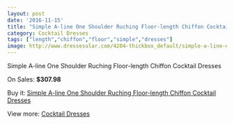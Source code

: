 ```yaml
---
layout: post
date: '2016-11-15'
title: "Simple A-line One Shoulder Ruching Floor-length Chiffon Cocktail Dresses"
category: Cocktail Dresses
tags: ["length","chiffon","floor","simple","dresses"]
image: http://www.dressesular.com/4204-thickbox_default/simple-a-line-one-shoulder-ruching-floor-length-chiffon-cocktail-dresses.jpg
---
```

Simple A-line One Shoulder Ruching Floor-length Chiffon Cocktail Dresses

On Sales: **$307.98**
<a href="https://www.dressesular.com/cocktail-dresses/1907-simple-a-line-one-shoulder-ruching-floor-length-chiffon-cocktail-dresses.html"><amp-img layout="responsive" width="600" height="600" src="//www.dressesular.com/4204-thickbox_default/simple-a-line-one-shoulder-ruching-floor-length-chiffon-cocktail-dresses.jpg" alt="Simple A-line One Shoulder Ruching Floor-length Chiffon Cocktail Dresses 0" /></a>

Buy it: [Simple A-line One Shoulder Ruching Floor-length Chiffon Cocktail Dresses](https://www.dressesular.com/cocktail-dresses/1907-simple-a-line-one-shoulder-ruching-floor-length-chiffon-cocktail-dresses.html "Simple A-line One Shoulder Ruching Floor-length Chiffon Cocktail Dresses")

View more: [Cocktail Dresses](https://www.dressesular.com/12-cocktail-dresses "Cocktail Dresses")
